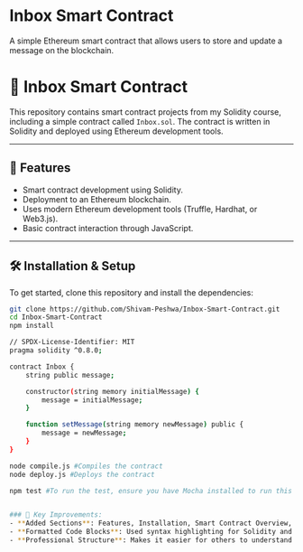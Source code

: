 # Inbox Smart Contract  
A simple Ethereum smart contract that allows users to store and update a message on the blockchain.


# 📜 Inbox Smart Contract

This repository contains smart contract projects from my Solidity course, including a simple contract called `Inbox.sol`. The contract is written in Solidity and deployed using Ethereum development tools.

---

## 🚀 Features
- Smart contract development using Solidity.
- Deployment to an Ethereum blockchain.
- Uses modern Ethereum development tools (Truffle, Hardhat, or Web3.js).
- Basic contract interaction through JavaScript.

---

## 🛠️ Installation & Setup

To get started, clone this repository and install the dependencies:

```sh
git clone https://github.com/Shivam-Peshwa/Inbox-Smart-Contract.git
cd Inbox-Smart-Contract
npm install

// SPDX-License-Identifier: MIT
pragma solidity ^0.8.0;

contract Inbox {
    string public message;

    constructor(string memory initialMessage) {
        message = initialMessage;
    }

    function setMessage(string memory newMessage) public {
        message = newMessage;
    }
}

node compile.js #Compiles the contract
node deploy.js #Deploys the contract

npm test #To run the test, ensure you have Mocha installed to run this


### 📌 Key Improvements:
- **Added Sections**: Features, Installation, Smart Contract Overview, Deployment, Testing, and Contributions.
- **Formatted Code Blocks**: Used syntax highlighting for Solidity and shell commands.
- **Professional Structure**: Makes it easier for others to understand and use your project.

